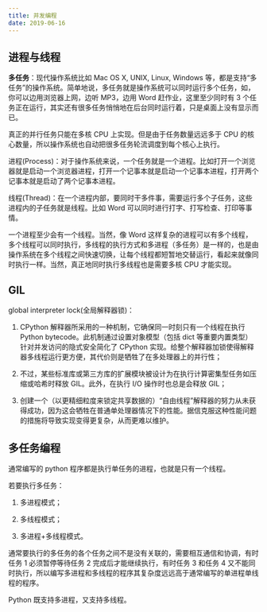 ```yaml
---
title: 并发编程
date: 2019-06-16
---
```


## 进程与线程

**多任务**：现代操作系统比如 Mac OS X, UNIX, Linux, Windows 等，都是支持“多任务”的操作系统。简单地说，多任务就是操作系统可以同时运行多个任务，如，你可以边用浏览器上网，边听 MP3，边用 Word 赶作业，这里至少同时有 3 个任务正在运行，其实还有很多任务悄悄地在后台同时运行着，只是桌面上没有显示而已。

真正的并行任务只能在多核 CPU 上实现。但是由于任务数量远远多于 CPU 的核心数量，所以操作系统也自动把很多任务轮流调度到每个核心上执行。

进程(Process)：对于操作系统来说，一个任务就是一个进程。比如打开一个浏览器就是启动一个浏览器进程，打开一个记事本就是启动一个记事本进程，打开两个记事本就是启动了两个记事本进程。

线程(Thread)：在一个进程内部，要同时干多件事，需要运行多个子任务，这些进程内的子任务就是线程。比如 Word 可以同时进行打字、打写检查、打印等事情。

一个进程至少会有一个线程。当然，像 Word 这样复杂的进程可以有多个线程，多个线程可以同时执行，多线程的执行方式和多进程（多任务）是一样的，也是由操作系统在多个线程之间快速切换，让每个线程都短暂地交替运行，看起来就像同时执行一样。当然，真正地同时执行多线程也是需要多核 CPU 才能实现。

## GIL

global interpreter lock(全局解释器锁)：

1. CPython 解释器所采用的一种机制，它确保同一时刻只有一个线程在执行 Python bytecode。此机制通过设置对象模型（包括 dict 等重要内置类型）针对并发访问的隐式安全简化了 CPython 实现。给整个解释器加锁使得解释器多线程运行更方便，其代价则是牺牲了在多处理器上的并行性；

2. 不过，某些标准库或第三方库的扩展模块被设计为在执行计算密集型任务如压缩或哈希时释放 GIL。此外，在执行 I/O 操作时也总是会释放 GIL；

3. 创建一个（以更精细粒度来锁定共享数据的）“自由线程”解释器的努力从未获得成功，因为这会牺牲在普通单处理器情况下的性能。据信克服这种性能问题的措施将导致实现变得更复杂，从而更难以维护。

## 多任务编程

通常编写的 python 程序都是执行单任务的进程，也就是只有一个线程。

若要执行多任务：

1. 多进程模式；

2. 多线程模式；

3. 多进程+多线程模式。

通常要执行的多任务的各个任务之间不是没有关联的，需要相互通信和协调，有时任务 1 必须暂停等待任务 2 完成后才能继续执行，有时任务 3 和任务 4 又不能同时执行，所以编写多进程和多线程的程序其复杂度远远高于通常编写的单进程单线程的程序。

Python 既支持多进程，又支持多线程。
